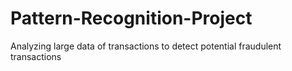 # Pattern-Recognition-Project
Analyzing large data of transactions to detect potential fraudulent transactions
